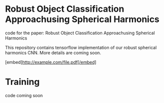 # Robust Object Classification Approachusing Spherical Harmonics
code for the paper: Robust Object Classification Approachusing Spherical Harmonics

This repository contains tensorflow implementation of our robust spherical harmonics CNN. More details are coming soon.


[embed]http://example.com/file.pdf[/embed]




# Training


code coming soon 








